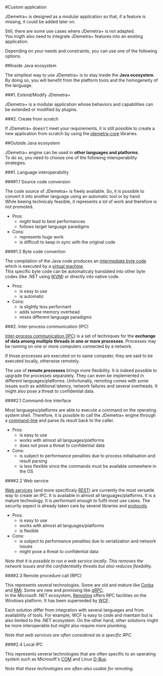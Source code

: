 #Custom application

JDemetra+ is designed as a modular application so that, if a feature is missing, it could be added later on.  

Still, there are some use cases where JDemetra+ is not adapted.  
You migth also need to integrate JDemetra+ features into an existing application.

Depending on your needs and constraints, you can use one of the following options.

##Inside Java ecosystem

The simpliest way to use JDemetra+ is to stay inside the **Java ecosystem**.  
By doing so, you will benefit from the platform tools and the homogeneity of the language.

###1. Extend/Modify JDemetra+

JDemetra+ is a modular application whose behaviors and capabilities can be extended or modified by plugins.

###2. Create from scratch

If JDemetra+ doesn't meet your requirements, it is still possible to create a new application from scratch by using the [jdemetra-core](https://github.com/jdemetra/jdemetra-core) libraries.

##Outside Java ecosystem

JDemetra+ engine can be used in **other languages and platforms**.  
To do so, you need to choose one of the following interoperability strategies.

###1. Language interoperability

####1.1 Source code conversion

The code source of JDemetra+ is freely available. So, it is possible to convert it into another language using an automatic tool or by hand.  
While beeing technicaly feasible, it represents a lot of work and therefore is not promoted.

- Pros:
	- _might_ lead to best performances
	- follows target language paradigms  
- Cons: 
	- represents huge work
	- is difficult to keep in sync with the original code

####1.2 Byte code convertion

The compilation of the Java code produces an [intermediate byte code](https://en.wikipedia.org/wiki/Java_bytecode) which is executed by a [virtual machine](https://en.wikipedia.org/wiki/Java_virtual_machine).  
This specific byte code can be automaticaly translated into other byte codes (like .NET using [IKVM](https://en.wikipedia.org/wiki/IKVM.NET)) or directly into native code.

- Pros: 
	- is easy to use
	- is automatic  
- Cons: 
	- is slightly less performant
	- adds some memory overhead
	- mixes different language paradigms

###2. Inter-process communication (IPC)

[Inter-process communication (IPC)](https://en.wikipedia.org/wiki/Inter-process_communication) is a set of techniques for the **exchange of data among multiple threads in one or more processes**.
Processes may be running on one or more computers connected by a network.

If those processes are executed on to same computer, they are said to be executed locally, otherwise remotely.

The use of **remote processes** brings more flexibility. It is indeed possible to upgrade the processes separately.
They can even be implemented in different languages/platforms. Unfortunatly, remoting comes with some issues such as additional latency, network failures and several overheads.
It might also pose a threat to confidential data.

####2.1 Command-line interface

Most languages/platforms are able to execute a command on the operating system shell. 
Therefore, it is possible to call the JDemetra+ engine through a [command-line](https://github.com/nbbrd/jdemetra-cli) and parse its result back to the caller.

- Pros:
	- is easy to use
	- works with almost all languages/platforms
	- does not pose a threat to confidential data
- Cons:
	- is subject to performance penalties due to process initialisation and result parsing
	- is less flexible since the commands must be available somewhere in the OS

####2.2 Web service

[Web services](https://en.wikipedia.org/wiki/Web_service) (and more specificaly [REST](https://en.wikipedia.org/wiki/Representational_state_transfer)) are currently the most versatile way to create an IPC.
It is available in almost all languages/platforms. It is a mature technology.
It is performant enough to fulfil most use cases.
The security aspect is already taken care by several libraries and [protocols](https://en.wikipedia.org/wiki/HTTPS). 

- Pros:
	- is easy to use
	- works with almost all languages/platforms
	- is flexible
- Cons:
	- is subject to performance penalties due to serialization and network issues
	- might pose a threat to confidential data
	
_Note that it is possible to run a web service locally. This removes the network issues and the confidentiality threats but also reduces flexibility._
	
####2.3 Remote procedure call (RPC)

This represents several technologies. Some are old and mature like [Corba](https://en.wikipedia.org/wiki/CORBA) and [RMI](https://en.wikipedia.org/wiki/Java_Remote_Method_Invocation). Some are new and promising like [gRPC](http://www.grpc.io/).  
In the Microsoft .NET ecosystem, [Remoting](https://en.wikipedia.org/wiki/.NET_Remoting) offers RPC facilities on the Windows platform. It has been superseded by [WCF](https://en.wikipedia.org/wiki/Windows_Communication_Foundation).

Each solution differ from integration with several languages and from availability of tools. 
For example, WCF is easy to code and maintain but is also limited to the .NET ecosystem.
On the other hand, other solutions might be more interoperable but might also require more plumbing. 

_Note that web services are often considered as a specific RPC._ 

####2.4 Local IPC

This represents several technologies that are often specific to an operating system such as Microsoft's [COM](https://en.wikipedia.org/wiki/Component_Object_Model) and Linux [D-Bus](https://en.wikipedia.org/wiki/D-Bus).  

_Note that these technologies are often also usable for remoting_.
